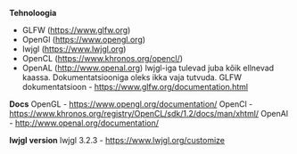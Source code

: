 **Tehnoloogia**
*  GLFW (https://www.glfw.org)
*  OpenGl (https://www.opengl.org)
*  lwjgl (https://www.lwjgl.org)
*  OpenCL (https://www.khronos.org/opencl/)
*  OpenAL (http://www.openal.org)
lwjgl-iga tulevad juba kõik ellnevad kaassa. Dokumentatsiooniga oleks ikka vaja tutvuda.
GLFW dokumentatsioon - https://www.glfw.org/documentation.html

**Docs**
OpenGL - https://www.opengl.org/documentation/
OpenCl - https://www.khronos.org/registry/OpenCL/sdk/1.2/docs/man/xhtml/
OpenAl - http://www.openal.org/documentation/

**lwjgl version**
lwjgl 3.2.3 - https://www.lwjgl.org/customize
